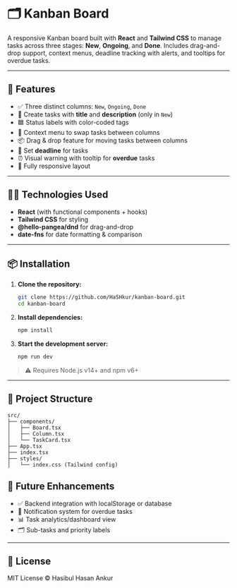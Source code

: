 # 🗂️ Kanban Board

A responsive Kanban board built with **React** and **Tailwind CSS** to manage tasks across three stages: **New**, **Ongoing**, and **Done**. Includes drag-and-drop support, context menus, deadline tracking with alerts, and tooltips for overdue tasks.

---

## 🚀 Features

- ✅ Three distinct columns: `New`, `Ongoing`, `Done`
- 📝 Create tasks with **title** and **description** (only in `New`)
- 🟦 Status labels with color-coded tags
- 📄 Context menu to swap tasks between columns
- 📦 Drag & drop feature for moving tasks between columns
- 📆 Set **deadline** for tasks
- ⏰ Visual warning with tooltip for **overdue** tasks
- 📱 Fully responsive layout

---

## 🧑‍💻 Technologies Used

- **React** (with functional components + hooks)
- **Tailwind CSS** for styling
- **@hello-pangea/dnd** for drag-and-drop
- **date-fns** for date formatting & comparison

---

## 📦 Installation

1. **Clone the repository:**

   ```bash
   git clone https://github.com/HaSHkur/kanban-board.git
   cd kanban-board
   ```

2. **Install dependencies:**

   ```bash
   npm install
   ```

3. **Start the development server:**
   ```bash
   npm run dev
   ```

> ⚠️ Requires Node.js v14+ and npm v6+

---

## 📁 Project Structure

```
src/
├── components/
│   ├── Board.tsx
│   ├── Column.tsx
│   └── TaskCard.tsx
├── App.tsx
├── index.tsx
├── styles/
│   └── index.css (Tailwind config)
```

## 🔧 Future Enhancements

- ✅ Backend integration with localStorage or database
- 🔔 Notification system for overdue tasks
- 📊 Task analytics/dashboard view
- 🗂️ Sub-tasks and priority labels

---

## 📄 License

MIT License © Hasibul Hasan Ankur
